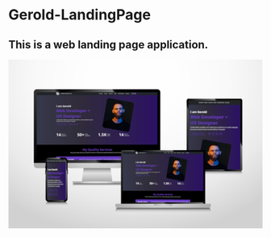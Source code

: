 # Gerold-LandingPage

## This is a web landing page application.

![screenshot](./src/assets/images/screenshot.png)
